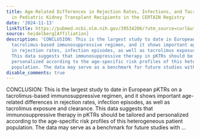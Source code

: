 ```yaml
---
title: Age-Related Differences in Rejection Rates, Infections, and Tacrolimus Exposure
  in Pediatric Kidney Transplant Recipients in the CERTAIN Registry
date: '2024-11-13'
linkTitle: https://pubmed.ncbi.nlm.nih.gov/39534206/?utm_source=curl&utm_medium=rss&utm_campaign=pubmed-2&utm_content=1FakS-2QOkCT8HsMOQP1bCRQ4YzyumYOmxmF0moLsQ3dFB1E9V&fc=20220326224207&ff=20241114180137&v=2.18.0.post9+e462414
source: heidelberg[Affiliation]
description: 'CONCLUSION: This is the largest study to date in European pKTRs on a
  tacrolimus-based immunosuppressive regimen, and it shows important age-related differences
  in rejection rates, infection episodes, as well as tacrolimus exposure and clearance.
  This data suggests that immunosuppressive therapy in pKTRs should be tailored and
  personalized according to the age-specific risk profiles of this heterogeneous patient
  population. The data may serve as a benchmark for future studies with ...'
disable_comments: true
---
```

CONCLUSION: This is the largest study to date in European pKTRs on a tacrolimus-based immunosuppressive regimen, and it shows important age-related differences in rejection rates, infection episodes, as well as tacrolimus exposure and clearance. This data suggests that immunosuppressive therapy in pKTRs should be tailored and personalized according to the age-specific risk profiles of this heterogeneous patient population. The data may serve as a benchmark for future studies with ...